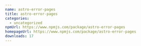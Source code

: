 ```yaml
---
name: astro-error-pages
title: astro-error-pages
categories:
  - uncategorized
npmUrl: https://www.npmjs.com/package/astro-error-pages
homepageUrl: https://www.npmjs.com/package/astro-error-pages
downloads: 17
---
```

